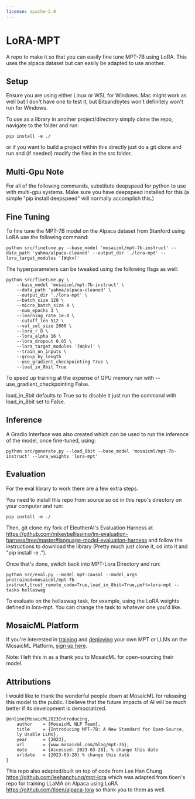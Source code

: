 ```yaml
---
license: apache-2.0
---
```

# LoRA-MPT
A repo to make it so that you can easily fine tune MPT-7B using LoRA. This uses the alpaca dataset but can easily be adapted to use another. 

## Setup

Ensure you are using either Linux or WSL for Windows. Mac might work as well but I don't have one to test it, but Bitsandbytes won't definitely won't run for Windows.


To use as a library in another project/directory simply clone the repo, navigate to the folder and run:
```
pip install -e ./
```

or if you want to build a project within this directly just do a git clone and run and (if needed) modify the files in the src folder. 

## Multi-Gpu Note

For all of the following commands, substitute deepspeed for python to use with multi-gpu systems. Make sure you have deepspeed installed for this (a simple "pip install deepspeed" will normally accomplish this.)

## Fine Tuning

To fine tune the MPT-7B model on the Alpaca dataset from Stanford using LoRA use the following command:
```
python src/finetune.py --base_model 'mosaicml/mpt-7b-instruct' --data_path 'yahma/alpaca-cleaned' --output_dir './lora-mpt' --lora_target_modules '[Wqkv]'
```

The hyperparameters can be tweaked using the following flags as well:

```
python src/finetune.py \
    --base_model 'mosaicml/mpt-7b-instruct' \
    --data_path 'yahma/alpaca-cleaned' \
    --output_dir './lora-mpt' \
    --batch_size 128 \
    --micro_batch_size 4 \
    --num_epochs 3 \
    --learning_rate 1e-4 \
    --cutoff_len 512 \
    --val_set_size 2000 \
    --lora_r 8 \
    --lora_alpha 16 \
    --lora_dropout 0.05 \
    --lora_target_modules '[Wqkv]' \
    --train_on_inputs \
    --group_by_length
    --use_gradient_checkpointing True \ 
    --load_in_8bit True
```

To speed up training at the expense of GPU memory run with --use_gradient_checkpointing False.

load_in_8bit defaults to True so to disable it just run the command with load_in_8bit set to False. 

## Inference

A Gradio Interface was also created which can be used to run the inference of the model, once fine-tuned, using:

```
python src/generate.py --load_8bit --base_model 'mosaicml/mpt-7b-instruct' --lora_weights 'lora-mpt'
```

## Evaluation

For the eval library to work there are a few extra steps.

You need to install this repo from source so cd in this repo's directory on your computer and run:
```
pip install -e ./
```

Then, git clone my fork of EleutherAI's Evaluation Harness at https://github.com/mikeybellissimo/lm-evaluation-harness/tree/master#language-model-evaluation-harness and follow the instructions to download the library (Pretty much just clone it, cd into it and "pip install -e ."). 

Once that's done, switch back into MPT-Lora Directory and run:

```
python src/eval.py --model mpt-causal --model_args pretrained=mosaicml/mpt-7b-instruct,trust_remote_code=True,load_in_8bit=True,peft=lora-mpt --tasks hellaswag 
```

To evaluate on the hellaswag task, for example, using the LoRA weights defined in lora-mpt. You can change the task to whatever one you'd like. 

## MosaicML Platform

If you're interested in [training](https://www.mosaicml.com/training) and [deploying](https://www.mosaicml.com/inference) your own MPT or LLMs on the MosaicML Platform, [sign up here](https://forms.mosaicml.com/demo?utm_source=huggingface&utm_medium=referral&utm_campaign=mpt-7b).

Note: I left this in as a thank you to MosaicML for open-sourcing their model.

## Attributions 

I would like to thank the wonderful people down at MosaicML for releasing this model to the public. I believe that the future impacts of AI will be much better if its development is democratized. 

```
@online{MosaicML2023Introducing,
    author    = {MosaicML NLP Team},
    title     = {Introducing MPT-7B: A New Standard for Open-Source, 
    ly Usable LLMs},
    year      = {2023},
    url       = {www.mosaicml.com/blog/mpt-7b},
    note      = {Accessed: 2023-03-28}, % change this date
    urldate   = {2023-03-28} % change this date
}
```

This repo also adapted/built on top of code from Lee Han Chung https://github.com/leehanchung/mpt-lora which was adapted from tloen's repo for training LLaMA on Alpaca using LoRA https://github.com/tloen/alpaca-lora so thank you to them as well. 
